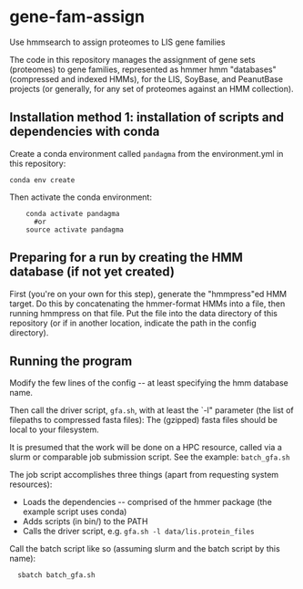 # gene-fam-assign
Use hmmsearch to assign proteomes to LIS gene families

The code in this repository manages the assignment of gene sets (proteomes) to gene families, represented
as hmmer hmm "databases" (compressed and indexed HMMs), for the LIS, SoyBase, and PeanutBase projects
(or generally, for any set of proteomes against an HMM collection).


## Installation method 1: installation of scripts and dependencies with conda

Create a conda environment called `pandagma` from the environment.yml in this repository:

    conda env create

Then activate the conda environment:
```
    conda activate pandagma
      #or
    source activate pandagma
```

## Preparing for a run by creating the HMM database (if not yet created)

First (you're on your own for this step), generate the "hmmpress"ed HMM target. Do this by concatenating
the hmmer-format HMMs into a file, then running hmmpress on that file. Put the file into the data directory of
this repository (or if in another location, indicate the path in the config directory).

## Running the program

Modify the few lines of the config -- at least specifying the hmm database name.

Then call the driver script, `gfa.sh`, with at least the `-l" parameter (the list of filepaths to compressed fasta files):
The (gzipped) fasta files should be local to your filesystem.

It is presumed that the work will be done on a HPC resource, called via a slurm or comparable job submission script. 
See the example: `batch_gfa.sh`

The job script accomplishes three things (apart from requesting system resources):
 - Loads the dependencies -- comprised of the hmmer package (the example script uses conda)
 - Adds scripts (in bin/) to the PATH
 - Calls the driver script, e.g. `gfa.sh -l data/lis.protein_files`

Call the batch script like so (assuming slurm and the batch script by this name):
```
  sbatch batch_gfa.sh
```
